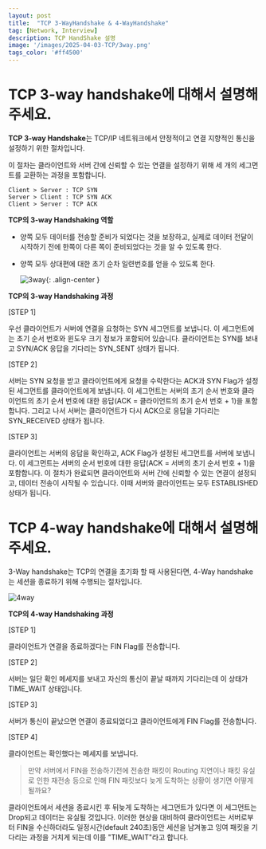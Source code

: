 ```yaml
---
layout: post
title:  "TCP 3-WayHandshake & 4-WayHandshake"
tag: [Network, Interview]
description: TCP HandShake 설명
image: '/images/2025-04-03-TCP/3way.png'
tags_color: '#ff4500'
---
```


# TCP 3-way handshake에 대해서 설명해주세요.

**TCP 3-way Handshake**는 TCP/IP 네트워크에서 안정적이고 연결 지향적인 통신을 설정하기 위한 절차입니다.

이 절차는 클라이언트와 서버 간에 신뢰할 수 있는 연결을 설정하기 위해 세 개의 세그먼트를 교환하는 과정을 포함합니다.

```
Client > Server : TCP SYN
Server > Client : TCP SYN ACK
Client > Server : TCP ACK
```

 **TCP의 3-way Handshaking 역할**

- 양쪽 모두 데이터를 전송할 준비가 되었다는 것을 보장하고, 실제로 데이터 전달이 시작하기 전에 한쪽이 다른 쪽이 준비되었다는 것을 알 수 있도록 한다.

- 양쪽 모두 상대편에 대한 초기 순차 일련번호를 얻을 수 있도록 한다.

  ![3way]({{site.url}}/images/2025-04-03-TCP/3way.png){: .align-center }

**TCP의 3-way Handshaking 과정**

[STEP 1] 

우선 클라이언트가 서버에 연결을 요청하는 SYN 세그먼트를 보냅니다. 이 세그먼트에는 초기 순서 번호와 윈도우 크기 정보가 포함되어 있습니다. 클라이언트는 SYN를 보내고 SYN/ACK 응답을 기다리는 SYN_SENT 상태가 됩니다.

[STEP 2]

서버는 SYN 요청을 받고 클라이언트에게 요청을 수락한다는 ACK과 SYN Flag가 설정된 세그먼트를 클라이언트에게 보냅니다. 이 세그먼트는 서버의 초기 순서 번호와 클라이언트의 초기 순서 번호에 대한 응답(ACK = 클라이언트의 초기 순서 번호 + 1)을 포함합니다. 그리고 나서 서버는 클라이언트가 다시 ACK으로 응답을 기다리는 SYN_RECEIVED 상태가 됩니다.

[STEP 3]

클라이언트는 서버의 응답을 확인하고, ACK Flag가 설정된 세그먼트를 서버에 보냅니다. 이 세그먼트는 서버의 순서 번호에 대한 응답(ACK = 서버의 초기 순서 번호 + 1)을 포함합니다. 이 절차가 완료되면 클라이언트와 서버 간에 신뢰할 수 있는 연결이 설정되고, 데이터 전송이 시작될 수 있습니다. 이때 서버와 클라이언트는 모두 ESTABLISHED 상태가 됩니다.

# TCP 4-way handshake에 대해서 설명해주세요.

3-Way handshake는 TCP의 연결을 초기화 할 때 사용된다면, 4-Way handshake는 세션을 종료하기 위해 수행되는 절차입니다.

![4way]({{site.url}}/images/2025-04-03-TCP/4way.png)

**TCP의 4-way Handshaking 과정**

[STEP 1]

클라이언트가 연결을 종료하겠다는 FIN Flag를 전송합니다.

[STEP 2]

서버는 일단 확인 메세지를 보내고 자신의 통신이 끝날 때까지 기다리는데 이 상태가 TIME_WAIT 상태입니다.

[STEP 3]

서버가 통신이 끝났으면 연결이 종료되었다고 클라이언트에게 FIN Flag를 전송합니다.

[STEP 4]

클라이언트는 확인했다는 메세지를 보냅니다.

> 만약 서버에서 FIN을 전송하기전에 전송한 패킷이 Routing 지연이나 패킷 유실로 인한 재전송 등으로 인해 FIN 패킷보다 늦게 도착하는 상황이 생기면 어떻게 될까요?

클라이언트에서 세션을 종료시킨 후 뒤늦게 도착하는 세그먼트가 있다면 이 세그먼트는 Drop되고 데이터는 유실될 것입니다. 이러한 현상을 대비하여 클라이언트는 서버로부터 FIN을 수신하더라도 일정시간(default 240초)동안 세션을 남겨놓고 잉여 패킷을 기다리는 과정을 거치게 되는데 이를 "TIME_WAIT"라고 합니다.
